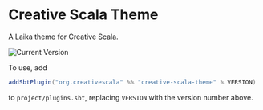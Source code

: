 # Creative Scala Theme

A Laika theme for Creative Scala.

![Current Version](https://img.shields.io/maven-central/v/org.creativescala/creative-scala-theme_3)

To use, add 

```scala
addSbtPlugin("org.creativescala" %% "creative-scala-theme" % VERSION)
```

to `project/plugins.sbt`, replacing `VERSION` with the version number above.

